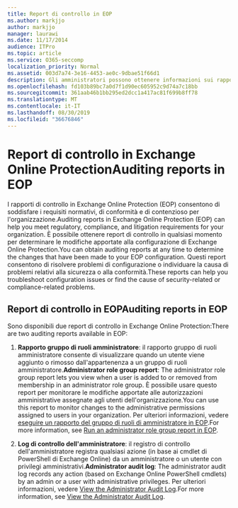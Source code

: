 ```yaml
---
title: Report di controllo in EOP
ms.author: markjjo
author: markjjo
manager: laurawi
ms.date: 11/17/2014
audience: ITPro
ms.topic: article
ms.service: O365-seccomp
localization_priority: Normal
ms.assetid: 003d7a74-3e16-4453-ae0c-9dbae51f66d1
description: Gli amministratori possono ottenere informazioni sui rapporti di controllo dell'amministratore disponibili in Exchange Online Protection (EOP)
ms.openlocfilehash: fd103b89bc7a0d7f1d90ec605952c9d74a7c18bb
ms.sourcegitcommit: 361aab46b1bb295ed2dcc1a417ac81f699b8ff78
ms.translationtype: MT
ms.contentlocale: it-IT
ms.lasthandoff: 08/30/2019
ms.locfileid: "36676846"
---
```

# <a name="auditing-reports-in-eop"></a><span data-ttu-id="d9952-103">Report di controllo in Exchange Online Protection</span><span class="sxs-lookup"><span data-stu-id="d9952-103">Auditing reports in EOP</span></span>

<span data-ttu-id="d9952-104">I rapporti di controllo in Exchange Online Protection (EOP) consentono di soddisfare i requisiti normativi, di conformità e di contenzioso per l'organizzazione.</span><span class="sxs-lookup"><span data-stu-id="d9952-104">Auditing reports in Exchange Online Protection (EOP) can help you meet regulatory, compliance, and litigation requirements for your organization.</span></span> <span data-ttu-id="d9952-105">È possibile ottenere report di controllo in qualsiasi momento per determinare le modifiche apportate alla configurazione di Exchange Online Protection.</span><span class="sxs-lookup"><span data-stu-id="d9952-105">You can obtain auditing reports at any time to determine the changes that have been made to your EOP configuration.</span></span> <span data-ttu-id="d9952-106">Questi report consentono di risolvere problemi di configurazione o individuare la causa di problemi relativi alla sicurezza o alla conformità.</span><span class="sxs-lookup"><span data-stu-id="d9952-106">These reports can help you troubleshoot configuration issues or find the cause of security-related or compliance-related problems.</span></span>
  
## <a name="auditing-reports-in-eop"></a><span data-ttu-id="d9952-107">Report di controllo in EOP</span><span class="sxs-lookup"><span data-stu-id="d9952-107">Auditing reports in EOP</span></span>

<span data-ttu-id="d9952-108">Sono disponibili due report di controllo in Exchange Online Protection:</span><span class="sxs-lookup"><span data-stu-id="d9952-108">There are two auditing reports available in EOP:</span></span>
  
1. <span data-ttu-id="d9952-109">**Rapporto gruppo di ruoli amministratore**: il rapporto gruppo di ruoli amministratore consente di visualizzare quando un utente viene aggiunto o rimosso dall'appartenenza a un gruppo di ruoli amministratore.</span><span class="sxs-lookup"><span data-stu-id="d9952-109">**Administrator role group report**: The administrator role group report lets you view when a user is added to or removed from membership in an administrator role group.</span></span> <span data-ttu-id="d9952-110">È possibile usare questo report per monitorare le modifiche apportate alle autorizzazioni amministrative assegnate agli utenti dell'organizzazione.</span><span class="sxs-lookup"><span data-stu-id="d9952-110">You can use this report to monitor changes to the administrative permissions assigned to users in your organization.</span></span> <span data-ttu-id="d9952-111">Per ulteriori informazioni, vedere [eseguire un rapporto del gruppo di ruoli di amministratore in EOP](run-an-administrator-role-group-report-in-eop-eop.md).</span><span class="sxs-lookup"><span data-stu-id="d9952-111">For more information, see [Run an administrator role group report in EOP](run-an-administrator-role-group-report-in-eop-eop.md).</span></span>

2. <span data-ttu-id="d9952-112">**Log di controllo dell'amministratore**: il registro di controllo dell'amministratore registra qualsiasi azione (in base ai cmdlet di PowerShell di Exchange Online) da un amministratore o un utente con privilegi amministrativi.</span><span class="sxs-lookup"><span data-stu-id="d9952-112">**Administrator audit log**: The administrator audit log records any action (based on Exchange Online PowerShell cmdlets) by an admin or a user with administrative privileges.</span></span> <span data-ttu-id="d9952-113">Per ulteriori informazioni, vedere [View the Administrator Audit Log](https://docs.microsoft.com/exchange/security-and-compliance/exchange-auditing-reports/view-administrator-audit-log).</span><span class="sxs-lookup"><span data-stu-id="d9952-113">For more information, see [View the Administrator Audit Log](https://docs.microsoft.com/exchange/security-and-compliance/exchange-auditing-reports/view-administrator-audit-log).</span></span>
